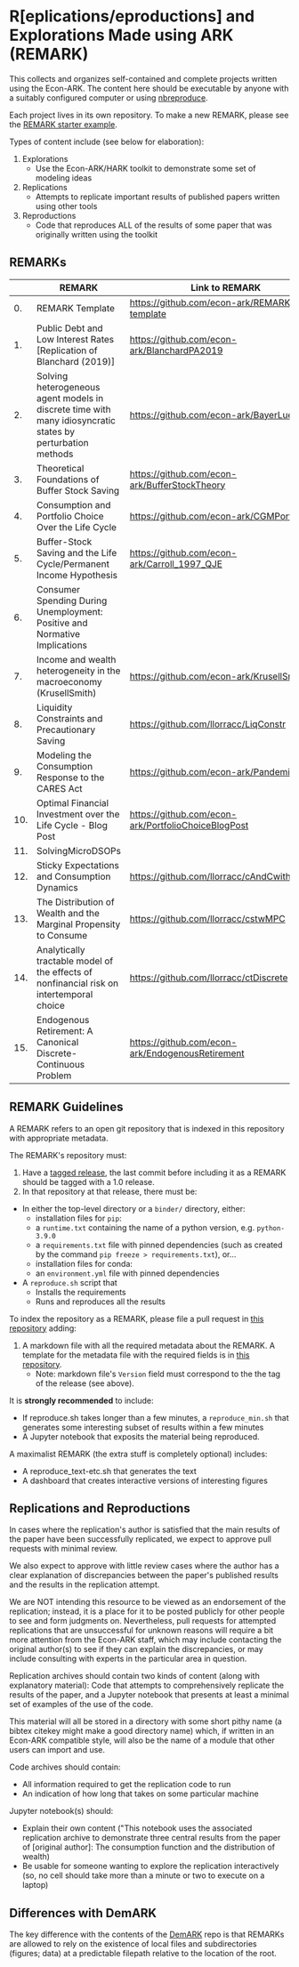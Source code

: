 # R[eplications/eproductions] and Explorations Made using ARK (REMARK)

This collects and organizes self-contained and complete projects written using the Econ-ARK.
The content here should be executable by anyone with a suitably configured computer or using [nbreproduce](https://econ-ark.github.io/nbreproduce/).

Each project lives in its own repository. To make a new REMARK, please see the [REMARK starter example](https://github.com/econ-ark/REMARK-starter-example).  

Types of content include (see below for elaboration):

1. Explorations
   * Use the Econ-ARK/HARK toolkit to demonstrate some set of modeling ideas
1. Replications
   * Attempts to replicate important results of published papers written using other tools
1. Reproductions
   * Code that reproduces ALL of the results of some paper that was originally written using the toolkit

## REMARKs

| | REMARK       |  Link to REMARK |
| --| ------------ | ----------------|
| 0. | REMARK Template | https://github.com/econ-ark/REMARK-template |
| 1. | Public Debt and Low Interest Rates [Replication of Blanchard (2019)]            | https://github.com/econ-ark/BlanchardPA2019                |
| 2. | Solving heterogeneous agent models in discrete time with many idiosyncratic states by perturbation methods | https://github.com/econ-ark/BayerLuetticke |
| 3. | Theoretical Foundations of Buffer Stock Saving | https://github.com/econ-ark/BufferStockTheory |
| 4. | Consumption and Portfolio Choice Over the Life Cycle | https://github.com/econ-ark/CGMPortfolio |
| 5. | Buffer-Stock Saving and the Life Cycle/Permanent Income Hypothesis | https://github.com/econ-ark/Carroll_1997_QJE |
| 6. | Consumer Spending During Unemployment: Positive and Normative Implications | |
| 7. | Income and wealth heterogeneity in the macroeconomy (KrusellSmith) | https://github.com/econ-ark/KrusellSmith |
| 8. | Liquidity Constraints and Precautionary Saving | https://github.com/llorracc/LiqConstr |
| 9. | Modeling the Consumption Response to the CARES Act | https://github.com/econ-ark/Pandemic |
| 10. | Optimal Financial Investment over the Life Cycle - Blog Post | https://github.com/econ-ark/PortfolioChoiceBlogPost |
| 11. | SolvingMicroDSOPs | |
| 12. | Sticky Expectations and Consumption Dynamics | https://github.com/llorracc/cAndCwithStickyE |
| 13. | The Distribution of Wealth and the Marginal Propensity to Consume | https://github.com/llorracc/cstwMPC |
| 14. | Analytically tractable model of the effects of nonfinancial risk on intertemporal choice | https://github.com/llorracc/ctDiscrete |
| 15. | Endogenous Retirement: A Canonical Discrete-Continuous Problem | https://github.com/econ-ark/EndogenousRetirement |

## REMARK Guidelines

A REMARK refers to an open git repository that is indexed in this repository with appropriate metadata.

The REMARK's repository must:
 1. Have a [tagged release](https://docs.github.com/en/github/administering-a-repository/managing-releases-in-a-repository), the last commit before including it as a REMARK should be tagged with a 1.0 release.
 2. In that repository at that release, there must be:
   - In either the top-level directory or a `binder/` directory, either:
     - installation files for `pip`:
      - a `runtime.txt` containing the name of a python version, e.g. `python-3.9.0`
      - a `requirements.txt` file with pinned dependencies (such as created by the command `pip freeze > requirements.txt`), or...
     - installation files for conda:
      - an `environment.yml` file with pinned dependencies
   - A `reproduce.sh` script that
     - Installs the requirements
     - Runs and reproduces all the results
 
To index the repository as a REMARK, please file a pull request in [this repository](https://github.com/econ-ark/REMARK) adding:
  1. A markdown file with all the required metadata about the REMARK. A template for the metadata file with the required fields is in [this repository](https://github.com/econ-ark/REMARK/blob/master/REMARKs/template.md).
     - Note: markdown file's `Version` field must correspond to the the tag of the release (see above).
     
It is **strongly recommended** to include:
  - If reproduce.sh takes longer than a few minutes, a `reproduce_min.sh` that generates some interesting subset of results within a few minutes
  - A Jupyter notebook that exposits the material being reproduced.

A maximalist REMARK (the extra stuff is completely optional) includes:
  - A reproduce_text-etc.sh that generates the text
  - A dashboard that creates interactive versions of interesting figures

## Replications and Reproductions

<!--
The [ballpark](http://github.com/econ-ark/ballpark) is a place for the set of papers that we would be delighted to have replicated in the Econ-ARK.

This REMARK repo is where we intend to store such replications (as well as the code for papers whose codebase was originally written using the Econ-ARK).
-->

In cases where the replication's author is satisfied that the main results of the paper have been successfully replicated, we expect to approve pull requests with minimal review.

We also expect to approve with little review cases where the author has a clear explanation of discrepancies between the paper's published results and the results in the replication attempt.

We are NOT intending this resource to be viewed as an endorsement of the replication; instead, it is a place for it to be posted publicly for other people to see and form judgments on. Nevertheless, pull requests for attempted replications that are unsuccessful for unknown reasons will require a bit more attention from the Econ-ARK staff, which may include contacting the original author(s) to see if they can explain the discrepancies, or may include consulting with experts in the particular area in question.

Replication archives should contain two kinds of content (along with explanatory material):
Code that attempts to comprehensively replicate the results of the paper, and a Jupyter notebook that presents at least a minimal set of examples of the use of the code.

This material will all be stored in a directory with some short pithy name (a bibtex citekey might make a good directory name) which, if written in an Econ-ARK compatible style, will also be the name of a module that other users can import and use.

Code archives should contain:
   * All information required to get the replication code to run
   * An indication of how long that takes on some particular machine

Jupyter notebook(s) should:
   * Explain their own content ("This notebook uses the associated replication archive to demonstrate three central results from the paper of [original author]: The consumption function and the distribution of wealth)
   * Be usable for someone wanting to explore the replication interactively (so, no cell should take more than a minute or two to execute on a laptop)

## Differences with DemARK

The key difference with the contents of the [DemARK](https://github.com/econ-ark/DemARK) repo is that REMARKs are allowed to rely on the existence of local files and subdirectories (figures; data) at a predictable filepath relative to the location of the root.

